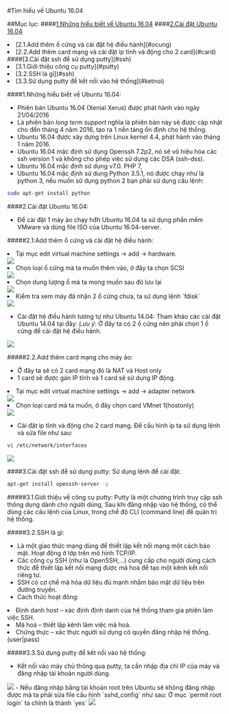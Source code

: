 #Tìm hiểu về Ubuntu 16.04

##Mục lục:
####[1.Những hiểu biết về Ubuntu 16.04](#hieubiet)
####[2.Cài đặt Ubuntu 16.04](#caidat)
<li>[2.1.Add thêm ổ cứng và cài đặt hệ điều hành](#ocung)</li>
<li>[2.2.Add thêm card mạng và cài đặt ip tĩnh và động cho 2 card](#card)</li>
####[3.Cài đặt ssh để sử dụng putty](#ssh)
<li>[3.1.Giới thiệu công cụ putty](#putty)</li>
<li>[3.2.SSH là gì](#ssh)</li>
<li>[3.3.Sử dụng putty để kết nối vào hệ thống](#ketnoi)</li>

<a name="hieubiet"></a>
####1.Những hiểu biết về Ubuntu 16.04:
- Phiên bản Ubuntu 16.04 (Xenial Xerus) được phát hành vào ngày 21/04/2016
- Là phiên bản *long term support* nghĩa là phiên bản này sẽ được cập nhật cho đến tháng 4 năm 2016, tạo ra 1 nền tảng ổn định cho hệ thống.
- Ubuntu 16.04 được xây dựng trên Linux kernel 4.4, phát hành vào tháng 1 năm 2016.
- Ubuntu 16.04 mặc định sử dụng Openssh 7.2p2, nó sẽ vô hiệu hóa các ssh version 1 và không cho phép việc sử dụng các DSA (ssh-dss).
- Ubuntu 16.04 mặc định sử dụng v7.0. PHP 7,
- Ubuntu 16.04 mặc định sử dung Python 3.5.1, nó được chạy như là python 3, nếu muốn sử dụng python 2 bạn phải sử dụng câu lệnh:
```sh
sudo apt-get install python
```
<a name="caidat"></a>
####2.Cài đặt Ubuntu 16.04:
- Để cài đặt 1 máy ảo chạy hđh Ubuntu 16.04 ta sử dụng phần mềm VMware và dùng file ISO của Ubuntu 16.04-server.

<a name="ocung"></a>
#####2.1:Add thêm ổ cứng và cài đặt hệ điều hành:
<li> Tại mục edit virtual machine settings -> add -> hardware.</li>
<img src="http://i.imgur.com/hcEDxlG.png">

<li> Chọn loại ổ cứng mà ta muốn thêm vào, ở đây ta chọn SCSI</li>
<img src="http://i.imgur.com/8V1YUZC.png">

<li> Chọn dung lượng ổ mà ta mong muốn sau đó lưu lại</li>
<img src="http://i.imgur.com/21N1VCc.png">

<li>Kiểm tra xem máy đã nhận 2 ổ cứng chưa, ta sử dụng lệnh `fdisk`</li>
<img src="http://i.imgur.com/nMHoPGX.png">

- Cài đặt hệ điều hành tương tự như Ubuntu 14.04:
Tham khảo các cài đặt Ubuntu 14.04 tại đây:
*Lưu ý*: Ở đây ta có 2 ổ cứng nên phải chọn 1 ổ cứng để cài đặt hệ điều hành.
<img src="http://i.imgur.com/86wakwU.png">

<a name="card"></a>
#####2.2.Add thêm card mạng cho máy ảo:
- Ở đây ta sẽ có 2 card mạng đó là NAT và Host only
- 1 card sẽ được gán IP tĩnh và 1 card sẽ sử dụng IP động.

<li>Tại mục edit virtual machine settings -> add -> adapter network</li>
<img src="http://i.imgur.com/tSebe0J.png">

<li>Chọn loại card mà ta muốn, ở đây chọn card VMnet 1(hostonly)</li>
<img src="http://i.imgur.com/G3luXbA.png">

- Cài đặt ip tĩnh và động cho 2 card mạng.
Để cấu hình ip ta sử dụng lệnh và sửa file như sau:
```sh
vi /etc/network/interfaces
```
<img src="http://i.imgur.com/2KANIW6.png">

<a name="ssh"></a>
####3.Cài đặt ssh để sử dụng putty:
 Sử dụng lệnh để cài đặt:
 ```sh
 apt-get install openssh-server -y
 ```
 
<a name="putty"></a>
#####3.1.Giới thiệu về công cụ putty:
 Putty là một chương trình truy cập ssh thông dụng dành cho người dùng, Sau khi đăng nhập vào hệ thống, có thể dùng các câu lệnh của Linux, trong chế độ CLI (command line) để quản trị hệ thống.
 
<a name="ssh"></a>
#####3.2.SSH là gì:
 - Là một giao thức mạng dùng để thiết lập kết nối mạng một cách bảo mật. Hoạt động ở lớp trên mô hình TCP/IP.
 - Các công cụ SSH (như là OpenSSH,…) cung cấp cho người dùng cách thức để thiết lập kết nối mạng được mã hoá để tạo một kênh kết nối riêng tư.
 - SSH có cơ chế mã hóa dữ liệu đủ mạnh nhằm bảo mật dữ liệu trên đường truyền.
 - Cách thức hoạt đông:
 <li>Định danh host – xác định định danh của hệ thống tham gia phiên làm việc SSH.</li>
 <li>Mã hoá – thiết lập kênh làm việc mã hoá.</li>
 <li>Chứng thực – xác thực người sử dụng có quyền đăng nhập hệ thống.(user|pass)</li>

<a name="ketnoi"></a>
#####3.3.Sử dụng putty để kết nối vào hệ thống:
 - Kết nối vào máy chủ thông qua putty, ta cần nhập địa chỉ IP của máy và đăng nhập tài khoản người dùng.
 <img src="http://i.imgur.com/X9OoptF.png">
 - Nếu đăng nhập bằng tài khoản root trên Ubuntu sẽ không đăng nhập được mà ta phải sửa file cấu hình `sshd_config` như sau:
 Ở mục `permit root login` ta chỉnh là thành `yes`
 <img src="http://i.imgur.com/3jD3N8U.png">
 
 
 
 
 
 
 
 
 









